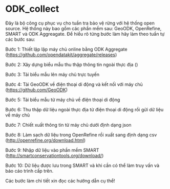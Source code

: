 # ODK_collect
Đây là bộ công cụ phục vụ cho tuần tra bảo vệ rừng với hệ thống open source. Hệ thống này bao gồm các phần mềm sau: GeoODK, OpenRefine, SMART và ODK Aggreagate. Để hiểu rõ từng bước làm hãy làm theo tuần tự các bước sau:

Bước 1: Thiết lập lập máy chủ online bằng ODK Aggregate (https://github.com/opendatakit/aggregate/releases)

Bước 2: Xây dựng biểu mẫu thu thập thông tin ngoài thực địa ()

Bước 3: Tải biểu mẫu lên máy chủ trực tuyến

Bước 4: Tải GeoODK về điện thoại di động và kết nối với máy chủ (https://github.com/GeoODK)

Bước 5: Tải biểu mẫu từ máy chủ về điện thoại di động

Bước 6: Thu thập dữ liệu ngoài thực địa từ điện thoại di động rồi gửi dữ liệu về máy chủ

Bước 7: Chiết xuất thông tin từ máy chủ dưới định dạng json

Bước 8: Làm sạch dữ liệu trong OpenRefine rồi xuất sang định dạng csv (http://openrefine.org/download.html)

Bước 9: Nhập dữ liệu vào phần mềm SMART (http://smartconservationtools.org/download/)

Bước 10: Dữ liệu được lưu trong SMART và khi cần có thể làm truy vấn và báo cáo trình cấp trên.


Các bước làm chi tiết xin đọc các hướng dẫn cụ thể!
